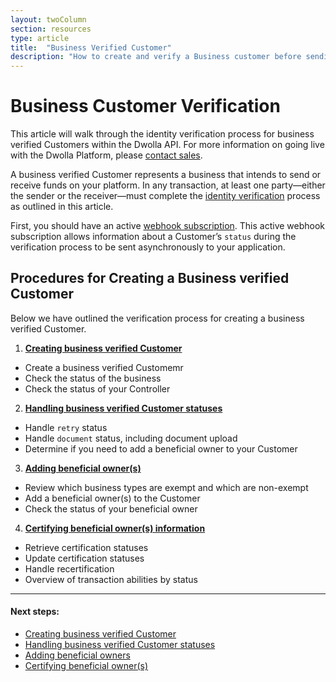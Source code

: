 ```yaml
---
layout: twoColumn
section: resources
type: article
title:  "Business Verified Customer"
description: "How to create and verify a Business customer before sending a bank transfer with Dwolla's ACH API."
---
```

# Business Customer Verification

This article will walk through the identity verification process for business verified Customers within the Dwolla API. For more information on going live with the Dwolla Platform, please [contact sales](https://www.dwolla.com/contact).

A business verified Customer represents a business that intends to send or receive funds on your platform. In any transaction, at least one party—either the sender or the receiver—must complete the [identity verification](https://www.dwolla.com/updates/guide-to-cip-customer-identification-program-dwolla-payments-api/) process as outlined in this article.

First, you should have an active [webhook subscription](https://docsv2.dwolla.com/#webhook-subscriptions). This active webhook subscription allows information about a Customer’s `status` during the verification process to be sent asynchronously to your application.

## Procedures for Creating a Business verified Customer

Below we have outlined the verification process for creating a business verified Customer.

1. [**Creating business verified Customer**](/resources/business-verified-customer/create-business-verified-customers.html)
 * Create a business verified Customemr
 * Check the status of the business
 * Check the status of your Controller
2. [**Handling business verified Customer statuses**](/resources/business-verified-customer/handling-controller-and-customer-statuses.html)
 * Handle `retry` status
 * Handle `document` status, including document upload
 * Determine if you need to add a beneficial owner to your Customer
3. [**Adding beneficial owner(s)**](/resources/business-verified-customer/adding-beneficial-owners.html)
 * Review which business types are exempt and which are non-exempt
 * Add a beneficial owner(s) to the Customer
 * Check the status of your beneficial owner
4. [**Certifying beneficial owner(s) information**](/resources/business-verified-customer/handling-beneficial-owner-certification.html)
 * Retrieve certification statuses
 * Update certification statuses
 * Handle recertification
 * Overview of transaction abilities by status

* * *

#### Next steps:

* [Creating business verified Customer](/resources/business-verified-customer/create-business-verified-customers.html)
* [Handling business verified Customer statuses](/resources/business-verified-customer/handling-controller-and-customer-statuses.html)
* [Adding beneficial owners](/resources/business-verified-customer/adding-beneficial-owners.html)
* [Certifying beneficial owner(s)](/resources/business-verified-customer/handling-beneficial-owner-certification.html)
